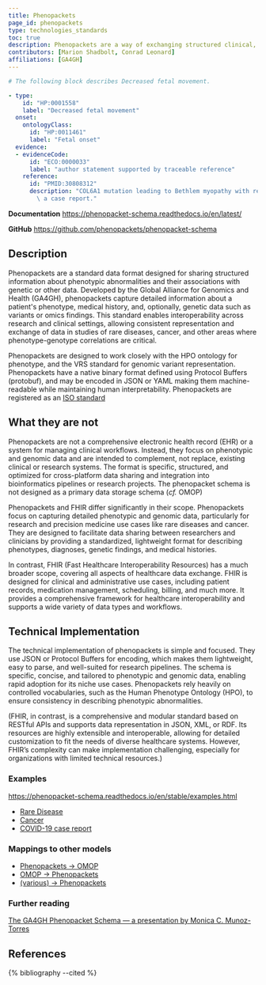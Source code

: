 ```yaml
---
title: Phenopackets
page_id: phenopackets
type: technologies_standards
toc: true
description: Phenopackets are a way of exchanging structured clinical, demographic and phenotypic metadata in a standardised way.
contributors: [Marion Shadbolt, Conrad Leonard]
affiliations: [GA4GH]
---
```


```yaml
# The following block describes Decreased fetal movement.

- type:
    id: "HP:0001558"
    label: "Decreased fetal movement"
  onset:
    ontologyClass:
      id: "HP:0011461"
      label: "Fetal onset"
  evidence:
  - evidenceCode:
      id: "ECO:0000033"
      label: "author statement supported by traceable reference"
    reference:
      id: "PMID:30808312"
      description: "COL6A1 mutation leading to Bethlem myopathy with recurrent hematuria:\
        \ a case report."
```

**Documentation** https://phenopacket-schema.readthedocs.io/en/latest/

**GitHub** https://github.com/phenopackets/phenopacket-schema

## Description

Phenopackets are a standard data format designed for sharing structured information about
phenotypic abnormalities and their associations with genetic or other data. Developed by the
Global Alliance for Genomics and Health (GA4GH), phenopackets capture detailed information
about a patient's phenotype, medical history, and, optionally, genetic data such as variants
or omics findings. This standard enables interoperability across research and clinical
settings, allowing consistent representation and exchange of data in studies of rare
diseases, cancer, and other areas where phenotype-genotype correlations are critical.

Phenopackets are designed to work closely with the HPO ontology for phenotype, and the
VRS standard for genomic variant representation. Phenopackets have a native binary format
defined using Protocol Buffers (protobuf), and may be encoded in JSON or YAML making them
machine-readable while maintaining human interpretability. Phenopackets are registered as an
[ISO standard](https://www.iso.org/standard/79991.html)

## What they are not

Phenopackets are not a comprehensive electronic health record (EHR) or a system for managing
clinical workflows. Instead, they focus on phenotypic and genomic data and are intended to
complement, not replace, existing clinical or research systems. The format is specific,
structured, and optimized for cross-platform data sharing and integration into bioinformatics
pipelines or research projects. The phenopacket schema is not designed as a primary data
storage schema (*cf.* OMOP)

Phenopackets and FHIR differ significantly in their scope. Phenopackets focus on capturing
detailed phenotypic and genomic data, particularly for research and precision medicine use
cases like rare diseases and cancer. They are designed to facilitate data sharing between
researchers and clinicians by providing a standardized, lightweight format for describing
phenotypes, diagnoses, genetic findings, and medical histories.

In contrast, FHIR (Fast Healthcare Interoperability Resources) has a much broader scope,
covering all aspects of healthcare data exchange. FHIR is designed for clinical and
administrative use cases, including patient records, medication management, scheduling,
billing, and much more. It provides a comprehensive framework for healthcare interoperability
and supports a wide variety of data types and workflows.

## Technical Implementation

The technical implementation of phenopackets is simple and focused. They use JSON or Protocol
Buffers for encoding, which makes them lightweight, easy to parse, and well-suited for research
pipelines. The schema is specific, concise, and tailored to phenotypic and genomic data,
enabling rapid adoption for its niche use cases. Phenopackets rely heavily on controlled
vocabularies, such as the Human Phenotype Ontology (HPO), to ensure consistency in describing
phenotypic abnormalities.

(FHIR, in contrast, is a comprehensive and modular standard based on RESTful APIs and supports
data representation in JSON, XML, or RDF. Its resources are highly extensible and interoperable,
allowing for detailed customization to fit the needs of diverse healthcare systems. However,
FHIR’s complexity can make implementation challenging, especially for organizations with
limited technical resources.)

### Examples

https://phenopacket-schema.readthedocs.io/en/stable/examples.html

* [Rare Disease](https://phenopacket-schema.readthedocs.io/en/stable/rd-example.html)
* [Cancer](https://phenopacket-schema.readthedocs.io/en/stable/cancer-example.html)
* [COVID-19 case report](https://phenopacket-schema.readthedocs.io/en/stable/covid19-example.html)



### Mappings to other models 

* [Phenopackets -> OMOP](https://github.com/phenopackets/omop-exporter)
* [OMOP -> Phenopackets](https://github.com/kaylas2138/omop2pheno)
* [(various) -> Phenopackets](https://github.com/CNAG-Biomedical-Informatics/convert-pheno)

### Further reading

[The GA4GH Phenopacket Schema — a presentation by Monica C. Munoz-Torres](https://docs.google.com/presentation/d/14xk2NpCtlOSbiPVp7RQrfWYMJTRB-tsuSZoyEejmENU/edit#slide=id.g134dd7d6c0a_0_1072)


## References

{% bibliography --cited %}
